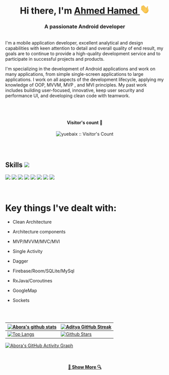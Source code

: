  <!--
 is a ✨ _special_ ✨ repository because its `README.md` (this file) appears on your GitHub profile.
-->

<h1 align="center">Hi there, I'm <a href="https://www.linkedin.com/in/elsunhoty/" target="_blank" rel="noopener noreferrer">Ahmed Hamed </a> <img src="https://raw.githubusercontent.com/ABSphreak/ABSphreak/master/gifs/Hi.gif" height="30" />
<h3 align="center">A passionate Android developer </h3>

 
<br/> 
I'm a mobile application developer, excellent analytical and design capabilities with keen attention to detail and overall quality of end result, my goals are to continue to provide a high-quality development service and to participate in successful projects and products. 
 
  I'm specializing in the development of Android applications and work on many applications, from simple single-screen applications to large applications. 
  I work on all aspects of the development lifecycle, applying my knowledge of OOP, MVVM, MVP , and MVI principles. My past work includes building user-focused, innovative, keep user security and performance UI, and developing clean code with teamwork.

<br/><br/>
 
  
<h4 align="center">Visitor's count 👀</h4>
<p align="center"><img src="https://profile-counter.glitch.me/{abora97}/count.svg" alt="yuebaix :: Visitor's Count" /></p>
<br/>


 
 <br/>
 
 
 ## Skills <img src="https://media.giphy.com/media/QssGEmpkyEOhBCb7e1/giphy.gif" width="25px">
![](https://img.shields.io/badge/Code-JAVA-informational?style=flat&logo=java&logoColor=white&color=ffffff)
![](https://img.shields.io/badge/Code-kotlin-informational?style=flat&logo=kotlin&logoColor=white&color=ffffff)
![](https://img.shields.io/badge/Code-Android-informational?style=flat&logo=android&logoColor=white&color=ffffff)
![](https://img.shields.io/badge/Code-git-informational?style=flat&logo=git&logoColor=white&color=ffffff)
![](https://img.shields.io/badge/Code-github-informational?style=flat&logo=github&logoColor=white&color=ffffff)
![](https://img.shields.io/badge/Code-firebase-informational?style=flat&logo=firebase&logoColor=white&color=ffffff)
![](https://img.shields.io/badge/Code-gradle-informational?style=flat&logo=gradle&logoColor=white&color=ffffff)
![](https://img.shields.io/badge/Code-postman-informational?style=flat&logo=postman&logoColor=white&color=ffffff)
 
 <br/>
 
 # Key things I've dealt with:
- Clean Architecture
- Architecture components
- MVP/MVVM/MVC/MVI
- Single Activity
- Dagger
- Firebase/Room/SQLite/MySql
- RxJava/Coroutines
- GoogleMap
- Sockets 
 

  <br/>

 
  <br>
  
| [![Abora's github stats](https://github-readme-stats.vercel.app/api?username=elsunhoty&show_icons=true&theme=tokyonight)](https://github.com/elsunhoty?tab=repositories) | [![Aditya GitHub Streak](https://github-readme-streak-stats.herokuapp.com/?user=elsunhoty&theme=tokyonight)](https://github.com/elsunhoty?tab=repositories) |
| --- | --- |
| [![Top Langs](https://github-readme-stats.vercel.app/api/top-langs/?username=elsunhoty&theme=tokyonight)](https://github.com/elsunhoty?tab=repositories) | [![Github Stars](https://github-readme-stats.vercel.app/api?username=elsunhoty&show_icons=true&locale=en&count_private=true&hide_rank=true&custom_title=My%20GitHub%20Stats&disable_animations=true&theme=tokyonight)](https://github.com/elsunhoty?tab=repositories) |

[![Abora's GitHub Activity Graph](https://activity-graph.herokuapp.com/graph?username=elsunhoty&theme=nord)](https://github.com/elsunhoty?tab=repositories)


<br>

 
 <h4 align="center">
  <a href="https://github.com/elsunhoty?tab=repositories" title="Show Repositories">🔎 Show More 🔍</a>
</h4>
 
